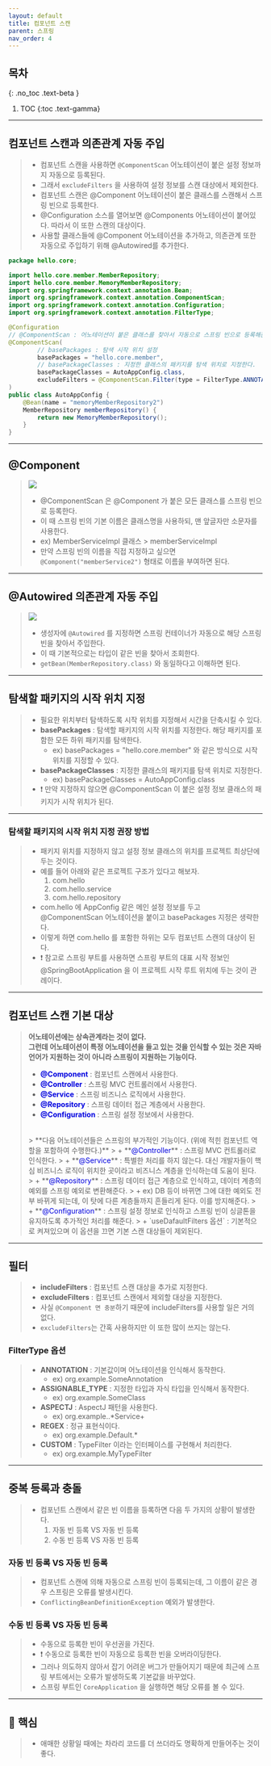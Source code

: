 ```yaml
---
layout: default
title: 컴포넌트 스캔
parent: 스프링
nav_order: 4
---
```


## 목차
{: .no_toc .text-beta }

1. TOC
{:toc .text-gamma}
---

## **컴포넌트 스캔과 의존관계 자동 주입**
> + 컴포넌트 스캔을 사용하면 `@ComponentScan` 어노테이션이 붙은 설정 정보까지 자동으로 등록된다.
> + 그래서 `excludeFilters` 을 사용하여 설정 정보를 스캔 대상에서 제외한다.
> + 컴포넌트 스캔은 @Component 어노테이션이 붙은 클래스를 스캔해서 스프링 빈으로 등록한다.
> + @Configuration 소스를 열어보면 @Components 어노테이션이 붙어있다. 따라서 이 또한 스캔의 대상이다.
> + 사용할 클래스들에 @Component 어노테이션을 추가하고, 의존관계 또한 자동으로 주입하기 위해 @Autowired를 추가한다.

```java
package hello.core;

import hello.core.member.MemberRepository;
import hello.core.member.MemoryMemberRepository;
import org.springframework.context.annotation.Bean;
import org.springframework.context.annotation.ComponentScan;
import org.springframework.context.annotation.Configuration;
import org.springframework.context.annotation.FilterType;

@Configuration
// @ComponentScan : 어노테이션이 붙은 클래스를 찾아서 자동으로 스프링 빈으로 등록해준다.
@ComponentScan(
        // basePackages : 탐색 시작 위치 설정
        basePackages = "hello.core.member",
        // basePackageClasses : 지정한 클래스의 패키지를 탐색 위치로 지정한다.
        basePackageClasses = AutoAppConfig.class,
        excludeFilters = @ComponentScan.Filter(type = FilterType.ANNOTATION, classes = Configuration.class)
)
public class AutoAppConfig {
    @Bean(name = "memoryMemberRepository2")
    MemberRepository memberRepository() {
        return new MemoryMemberRepository();
    }
}

```

---

## **@Component**
> ![](../../assets/images/springCoreBasic/component.PNG)
> + @ComponentScan 은 @Component 가 붙은 모든 클래스를 스프링 빈으로 등록한다.
> + 이 때 스프링 빈의 기본 이름은 클래스명을 사용하되, 맨 앞글자만 소문자를 사용한다.
> + ex) MemberServiceImpl 클래스 > memberServiceImpl
> + 만약 스프링 빈의 이름을 직접 지정하고 싶으면 `@Component("memberService2")` 형태로 이름을 부여하면 된다.

---

## **@Autowired 의존관계 자동 주입**
> ![](../../assets/images/springCoreBasic/autowired.PNG)
> + 생성자에 `@Autowired` 를 지정하면 스프링 컨테이너가 자동으로 해당 스프링 빈을 찾아서 주입한다.
> + 이 때 기본적으로는 타입이 같은 빈을 찾아서 조회한다.
> + `getBean(MemberRepository.class)` 와 동일하다고 이해하면 된다.

---

## **탐색할 패키지의 시작 위치 지정**
> + 필요한 위치부터 탐색하도록 시작 위치를 지정해서 시간을 단축시킬 수 있다.
> + **basePackages** : 탐색할 패키지의 시작 위치를 지정한다. 해당 패키지를 포함한 모든 하위 패키지를 탐색한다.
>   + ex) basePackages = "hello.core.member" 와 같은 방식으로 시작 위치를 지정할 수 있다.
> + **basePackageClasses** : 지정한 클래스의 패키지를 탐색 위치로 지정한다.
>   + ex) basePackageClasses = AutoAppConfig.class
> + ❗ 만약 지정하지 않으면 @ComponentScan 이 붙은 설정 정보 클래스의 패키지가 시작 위치가 된다.

---

### **탐색할 패키지의 시작 위치 지정 권장 방법**
> + 패키지 위치를 지정하지 않고 설정 정보 클래스의 위치를 프로젝트 최상단에 두는 것이다.
> + 예를 들어 아래와 같은 프로젝트 구조가 있다고 해보자.
>   1. com.hello
>   2. com.hello.service
>   3. com.hello.repository
> + com.hello 에 AppConfig 같은 메인 설정 정보를 두고 @ComponentScan 어노테이션을 붙이고 basePackages 지정은 생략한다.
> + 이렇게 하면 com.hello 를 포함한 하위는 모두 컴포넌트 스캔의 대상이 된다.
> + ❗ 참고로 스프링 부트를 사용하면 스프링 부트의 대표 시작 정보인 @SpringBootApplication 을 이 프로젝트 시작 루트 위치에 두는 것이 관례이다.

---

## **컴포넌트 스캔 기본 대상**
> **어노테이션에는 상속관계라는 것이 없다.<br>
> 그런데 어노테이션이 특정 어노테이션을 들고 있는 것을 인식할 수 있는 것은 자바 언어가 지원하는 것이 아니라 스프링이 지원하는 기능이다.**
> + **<font color='#0101DF'>@Component</font>** : 컴포넌트 스캔에서 사용한다.
> + **<font color='#0101DF'>@Controller</font>** : 스프링 MVC 컨트롤러에서 사용한다.
> + **<font color='#0101DF'>@Service</font>** : 스프링 비즈니스 로직에서 사용한다.
> + **<font color='#0101DF'>@Repository</font>** : 스프링 데이터 접근 계층에서 사용한다.
> + **<font color='#0101DF'>@Configuration</font>** : 스프링 설정 정보에서 사용한다.<br>
> <br>
>> **다음 어노테이션들은 스프링의 부가적인 기능이다. (위에 적힌 컴포넌트 역할을 포함하여 수행한다.)**
>> + **<font color='#0101DF'>@Controller</font>** : 스프링 MVC 컨트롤러로 인식한다.
>> + **<font color='#0101DF'>@Service</font>** : 특별한 처리를 하지 않는다. 대신 개발자들이 핵심 비즈니스 로직이 위치한 곳이라고 비즈니스 계층을 인식하는데 도움이 된다.
>> + **<font color='#0101DF'>@Repository</font>** : 스프링 데이터 접근 계층으로 인식하고, 데이터 계층의 예외를 스프링 예외로 변환해준다.
>>   + ex) DB 등이 바뀌면 그에 대한 예외도 전부 바뀌게 되는데, 이 탓에 다른 계층들까지 흔들리게 된다. 이를 방지해준다.
>> + **<font color='#0101DF'>@Configuration</font>** : 스프링 설정 정보로 인식하고 스프링 빈이 싱글톤을 유지하도록 추가적인 처리를 해준다.
>> + `useDafaultFilters 옵션` : 기본적으로 켜져있으며 이 옵션을 끄면 기본 스캔 대상들이 제외된다.

---

## **필터**
> + **includeFilters** : 컴포넌트 스캔 대상을 추가로 지정한다.
> + **excludeFilters** : 컴포넌트 스캔에서 제외할 대상을 지정한다.
> + 사실 `@Component 면 충분`하기 때문에 includeFilters를 사용할 일은 거의 없다.
> + `excludeFilters`는 간혹 사용하지만 이 또한 많이 쓰지는 않는다.

### **FilterType 옵션**
> + **ANNOTATION** : 기본값이며 어노테이션을 인식해서 동작한다.
>   + ex) org.example.SomeAnnotation
> + **ASSIGNABLE_TYPE** : 지정한 타입과 자식 타입을 인식해서 동작한다.
>   + ex) org.example.SomeClass
> + **ASPECTJ** : AspectJ 패턴을 사용한다.
>   + ex) org.example..*Service+
> + **REGEX** : 정규 표현식이다.
>   + ex) org\.example\.Default.*
> + **CUSTOM** : TypeFilter 이라는 인터페이스를 구현해서 처리한다.
>   + ex) org.example.MyTypeFilter

---

## **중복 등록과 충돌**
> + 컴포넌트 스캔에서 같은 빈 이름을 등록하면 다음 두 가지의 상황이 발생한다.
>   1. 자동 빈 등록 VS 자동 빈 등록
>   2. 수동 빈 등록 VS 자동 빈 등록


### **자동 빈 등록 VS 자동 빈 등록**
> + 컴포넌트 스캔에 의해 자동으로 스프링 빈이 등록되는데, 그 이름이 같은 경우 스프링은 오류를 발생시킨다.
> + `ConflictingBeanDefinitionException` 예외가 발생한다.

### **수동 빈 등록 VS 자동 빈 등록**
> + 수동으로 등록한 빈이 우선권을 가진다.
> + ❗ 수동으로 등록한 빈이 자동으로 등록한 빈을 오버라이딩한다.
> + 그러나 의도하지 않아서 잡기 어려운 버그가 만들어지기 때문에 최근에 스프링 부트에서는 오류가 발생하도록 기본값을 바꾸었다.
> + 스프링 부트인 `CoreApplication` 을 실행하면 해당 오류를 볼 수 있다.

---

## **📌 핵심**
> + 애매한 상황일 때에는 차라리 코드를 더 쓰더라도 명확하게 만들어주는 것이 좋다.